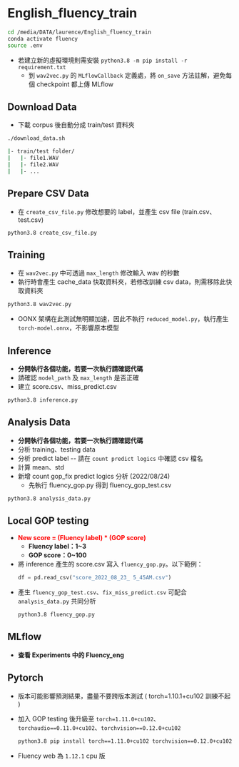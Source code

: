 # English_fluency_train
```bash
cd /media/DATA/laurence/English_fluency_train
conda activate fluency
source .env
```
* 若建立新的虛擬環境則需安裝
``python3.8 -m pip install -r requirement.txt``
  * 到 `wav2vec.py` 的 `MLflowCallback` 定義處，將 `on_save` 方法註解，避免每個 checkpoint 都上傳 MLflow
## Download Data
* 下載 corpus 後自動分成 train/test 資料夾
```bash
./download_data.sh

|- train/test folder/
|   |- file1.WAV
|   |- file2.WAV
|   |- ...
```
## Prepare CSV Data
* 在 `create_csv_file.py` 修改想要的 label，並產生 csv file (train.csv、test.csv)
```bash
python3.8 create_csv_file.py
```
## Training
* 在 `wav2vec.py` 中可透過 ``max_length`` 修改輸入 wav 的秒數
* 執行時會產生 cache_data 快取資料夾，若修改訓練 csv data，則需移除此快取資料夾
```bash
python3.8 wav2vec.py
```
* OONX 架構在此測試無明顯加速，因此不執行 `reduced_model.py`，執行產生`torch-model.onnx`，不影響原本模型
## Inference
* **分開執行各個功能，若要一次執行請確認代碼**
* 請確認 ``model_path`` 及 ``max_length`` 是否正確
* 建立 score.csv、miss_predict.csv
```bash
python3.8 inference.py
```
## Analysis Data
* **分開執行各個功能，若要一次執行請確認代碼**
* 分析 training、testing data
* 分析 predict label -- 請在 ``count predict logics`` 中確認 csv 檔名
* 計算 mean、std
* 新增 count gop_fix predict logics 分析 (2022/08/24)
  * 先執行 fluency_gop.py 得到 fluency_gop_test.csv
```bash
python3.8 analysis_data.py
```
## Local GOP testing
* <font color=red> **New score = (Fluency label) * (GOP score)** </font>
  * **Fluency label：1~3**
  * **GOP score：0~100** 
* 將 inference 產生的 score.csv 寫入 `fluency_gop.py`。以下範例：
  ```python
  df = pd.read_csv("score_2022_08_23_ 5_45AM.csv")
  ```
* 產生 `fluency_gop_test.csv`、`fix_miss_predict.csv` 可配合 `analysis_data.py` 共同分析
  ```bash
  python3.8 fluency_gop.py
  ```
## MLflow
* **查看 Experiments 中的 Fluency_eng**
## Pytorch
* 版本可能影響預測結果，盡量不要跨版本測試 ( torch=1.10.1+cu102 訓練不起 )
* 加入 GOP testing 後升級至 `torch=1.11.0+cu102`、`torchaudio==0.11.0+cu102`、`torchvision==0.12.0+cu102`

  ```bash
  python3.8 pip install torch==1.11.0+cu102 torchvision==0.12.0+cu102 torchaudio==0.11.0 --extra-index-url https://download.pytorch.org/whl/cu102
  ```
* Fluency web 為 `1.12.1` cpu 版
